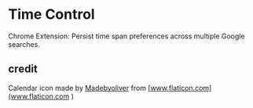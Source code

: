 # Time Control
Chrome Extension: Persist time span preferences across multiple Google searches.


## credit
Calendar icon made by [Madebyoliver](http://www.flaticon.com/authors/madebyoliver) from [www.flaticon.com](www.flaticon.com ) 
